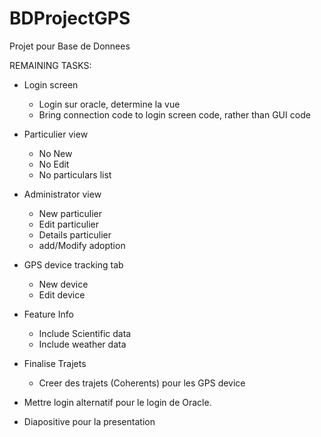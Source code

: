 # BDProjectGPS
Projet pour Base de Donnees


REMAINING TASKS:

  - Login screen
    - Login sur oracle, determine la vue
    - Bring connection code to login screen code, rather than GUI code    

  - Particulier view
    - No New
    - No Edit
    - No particulars list
    
  - Administrator view
    - New particulier
    - Edit particulier
    - Details particulier
    - add/Modify adoption
    
  - GPS device tracking tab
    - New device
    - Edit device
  
  - Feature Info
    - Include Scientific data
    - Include weather data
    
    
  - Finalise Trajets
    - Creer des trajets (Coherents) pour les GPS device

  
  - Mettre login alternatif pour le login de Oracle.
  - Diapositive pour la presentation
  
    
    
